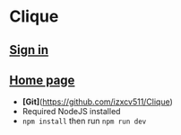 # Clique

## [Sign in](https://izxcv511.github.io/Clique/public/sign-in.html)

## [Home page](https://izxcv511.github.io/Clique/public/home-page.html)
- **[Git]**(https://github.com/izxcv511/Clique)
- Required NodeJS installed
- `npm install` then run `npm run dev`
